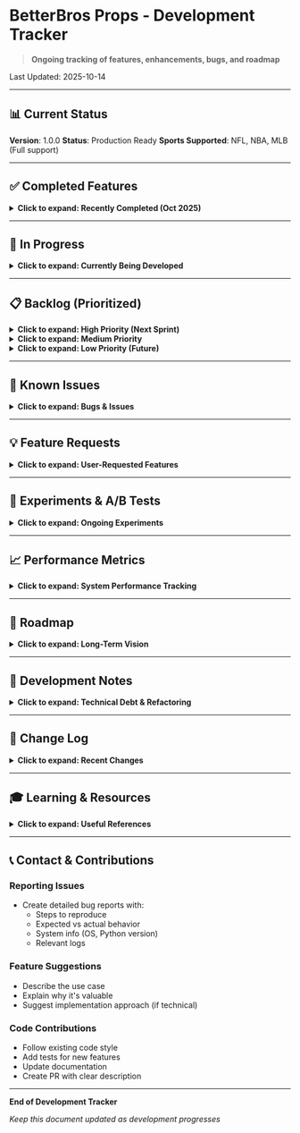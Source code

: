 # BetterBros Props - Development Tracker

> **Ongoing tracking of features, enhancements, bugs, and roadmap**

Last Updated: 2025-10-14

---

## 📊 Current Status

**Version**: 1.0.0
**Status**: Production Ready
**Sports Supported**: NFL, NBA, MLB (Full support)

---

## ✅ Completed Features

<details>
<summary><strong>Click to expand: Recently Completed (Oct 2025)</strong></summary>

### Multi-Sport Integration (Oct 13-14, 2025)
- ✅ Sport configuration system (`src/ingest/sport_config.py`)
- ✅ The Odds API multi-sport support
- ✅ SportsGameOdds API integration
- ✅ NFL mock data generator (100 props)
- ✅ NBA mock data generator (75 props, 15 players)
- ✅ MLB mock data generator (55 props, 15 players)
- ✅ Sport-aware feature engineering
- ✅ Position handling for all sports
- ✅ Weather impact logic (NFL/MLB/NBA specific)
- ✅ Sport-specific usage guides

### Core Infrastructure (Oct 11-12, 2025)
- ✅ Streamlit UI with multi-tab interface
- ✅ Gradient boosting model (XGBoost/LightGBM)
- ✅ Bayesian hierarchical model
- ✅ Copula correlation analysis
- ✅ Kelly criterion optimization
- ✅ Backtesting engine
- ✅ Snapshot management
- ✅ Export system (CSV)
- ✅ API key management
- ✅ User preferences system

</details>

---

## 🚧 In Progress

<details>
<summary><strong>Click to expand: Currently Being Developed</strong></summary>

### Nothing Currently In Progress
All planned Phase 1 features are complete.

*Update this section when new work begins*

</details>

---

## 📋 Backlog (Prioritized)

<details>
<summary><strong>Click to expand: High Priority (Next Sprint)</strong></summary>

### Real-Time Data Integration

#### 1. NBA Injury Data Sources
**Priority**: High
**Effort**: Medium
**Description**: Integrate real-time NBA injury APIs
**Current State**: Using generic mock injuries
**Target APIs**:
- NBA Official Injury Report API
- Sports Reference API
- RotoWire API

**Acceptance Criteria**:
- Real-time injury status (Out, Doubtful, Questionable, Probable)
- Update frequency: Every 30 minutes
- Integration with feature pipeline

---

#### 2. MLB Injury Data Sources
**Priority**: High
**Effort**: Medium
**Description**: Integrate real-time MLB injury APIs
**Current State**: Using generic mock injuries
**Target APIs**:
- MLB Official Injury Report
- Sports Reference
- RotoWire

**Acceptance Criteria**:
- Real-time injury status
- Pitcher availability tracking
- Lineup change detection

---

#### 3. Enhanced Weather Provider
**Priority**: Medium
**Effort**: Low
**Description**: Integrate live weather APIs for MLB ballparks
**Current State**: Sport-aware mock weather implemented
**Target APIs**:
- OpenWeather API
- Weather Underground
- National Weather Service

**Acceptance Criteria**:
- Real-time weather for MLB ballparks
- Wind direction and speed
- Temperature and humidity
- Precipitation probability

</details>

<details>
<summary><strong>Click to expand: Medium Priority</strong></summary>

### Live Odds Tracking

#### 4. Real-Time Odds Updates
**Priority**: Medium
**Effort**: High
**Description**: Track odds changes in real-time
**Benefits**:
- Identify line movement
- Detect sharp action
- Alert on value opportunities

**Technical Approach**:
- WebSocket connection to odds provider
- Store odds history in database
- Calculate line movement velocity

---

#### 5. Line Movement Alerts
**Priority**: Medium
**Effort**: Low
**Description**: Notify when lines move significantly
**Features**:
- Configurable threshold (e.g., 5 points)
- Email/push notifications
- Historical movement visualization

---

### Mobile Optimization

#### 6. Responsive UI Redesign
**Priority**: Medium
**Effort**: High
**Description**: Make Streamlit app mobile-friendly
**Current Issue**: Desktop-only layout
**Target**:
- Mobile-first design
- Touch-optimized controls
- Simplified navigation

---

### Advanced Analytics

#### 7. Vine Copulas
**Priority**: Low
**Effort**: High
**Description**: Implement vine copulas for complex dependencies
**Benefits**:
- More accurate correlation modeling
- Better capture tail dependencies
- Improved slip diversification

**Technical**: Use `pyvinecopulib` library

---

#### 8. Model Ensemble Weights
**Priority**: Low
**Effort**: Medium
**Description**: Dynamic weighting of GBM vs Bayesian
**Current**: Fixed 60/40 split
**Target**: Adaptive weights based on recent performance

</details>

<details>
<summary><strong>Click to expand: Low Priority (Future)</strong></summary>

### Community Features

#### 9. Community Sharing Platform
**Priority**: Low
**Effort**: Very High
**Description**: Platform for users to share analyses
**Features**:
- Public/private sharing
- Leaderboards
- Follow successful analysts
- Discussion threads

---

#### 10. Push Notifications
**Priority**: Low
**Effort**: Medium
**Description**: Mobile push notifications
**Triggers**:
- High-value props detected
- Line movements
- Injury news
- Model drift alerts

</details>

---

## 🐛 Known Issues

<details>
<summary><strong>Click to expand: Bugs & Issues</strong></summary>

### High Priority Bugs
*None currently identified*

### Medium Priority Bugs
*None currently identified*

### Low Priority Issues

#### 1. Streamlit Caching Warnings
**Impact**: Low (cosmetic)
**Description**: Occasional cache warnings in Streamlit console
**Workaround**: Refresh page
**Fix**: Update cache decorators

---

#### 2. Large Parquet Files
**Impact**: Low (disk space)
**Description**: Cache files grow over time
**Workaround**: Manual cleanup
**Fix**: Implement auto-cleanup after 7 days

</details>

---

## 💡 Feature Requests

<details>
<summary><strong>Click to expand: User-Requested Features</strong></summary>

*Add feature requests from users here*

### Template
**Feature**: [Name]
**Requested By**: [User/Source]
**Date**: [YYYY-MM-DD]
**Priority**: [High/Medium/Low]
**Description**: [What they want]
**Rationale**: [Why it's valuable]
**Status**: [Under Review / Accepted / Declined / Implemented]

</details>

---

## 🔬 Experiments & A/B Tests

<details>
<summary><strong>Click to expand: Ongoing Experiments</strong></summary>

*Track experimental features and their outcomes*

### Template
**Experiment**: [Name]
**Started**: [YYYY-MM-DD]
**Duration**: [X weeks]
**Hypothesis**: [What we're testing]
**Metrics**: [What we're measuring]
**Results**: [Outcome]
**Decision**: [Keep / Discard / Modify]

</details>

---

## 📈 Performance Metrics

<details>
<summary><strong>Click to expand: System Performance Tracking</strong></summary>

### Current Benchmarks (as of Oct 14, 2025)

**Model Performance**:
- GBM Training Time: ~2 minutes (on 1000 props)
- Bayesian Inference: ~5 minutes (1000 props)
- Prediction Time: <1 second (100 props)

**API Performance**:
- The Odds API Response Time: ~500ms
- Props Fetch (Full Week): ~10 seconds

**UI Performance**:
- App Load Time: ~3 seconds
- Props Table Render: ~500ms (100 rows)
- Correlation Heatmap: ~2 seconds

**Target Improvements**:
- [ ] Reduce Bayesian inference to <3 minutes
- [ ] Cache API responses for 15 minutes
- [ ] Optimize correlation calculations

</details>

---

## 🎯 Roadmap

<details>
<summary><strong>Click to expand: Long-Term Vision</strong></summary>

### Phase 1: Foundation (COMPLETE ✅)
- Multi-sport support (NFL, NBA, MLB)
- Core ML models (GBM + Bayesian)
- Correlation analysis
- Kelly optimization
- Streamlit UI
- Mock data for all sports

### Phase 2: Real-Time Data (Q4 2025)
- Live injury data (NBA, MLB)
- Enhanced weather integration
- Real-time odds tracking
- Line movement alerts

### Phase 3: Advanced Analytics (Q1 2026)
- Vine copulas
- Dynamic model ensembles
- Advanced backtesting
- Strategy comparison tools

### Phase 4: Mobile & Community (Q2 2026)
- Mobile-optimized UI
- Push notifications
- Community sharing platform
- Leaderboards

### Phase 5: Enterprise Features (Q3 2026)
- Multi-user support
- Team collaboration
- Advanced permissions
- API access for third-party integrations

</details>

---

## 📝 Development Notes

<details>
<summary><strong>Click to expand: Technical Debt & Refactoring</strong></summary>

### Code Quality Issues

#### Moderate Technical Debt
1. **Streamlit State Management**: Some components use session_state inconsistently
   - **Impact**: Medium
   - **Effort to Fix**: Low
   - **Priority**: Medium

2. **Test Coverage**: Core modules well-tested, but some edge cases missing
   - **Current Coverage**: ~75%
   - **Target**: 85%+
   - **Priority**: Medium

3. **Type Hints**: Not all functions have complete type annotations
   - **Impact**: Low (IDE hints)
   - **Priority**: Low

### Refactoring Candidates

1. **Feature Pipeline**: Could be split into smaller, more modular functions
2. **Optimization Logic**: Extract constraints into separate validator class
3. **API Clients**: Share more common code between OddsAPI and SportsGameOdds

</details>

---

## 🔄 Change Log

<details>
<summary><strong>Click to expand: Recent Changes</strong></summary>

### Version 1.0.0 (Oct 14, 2025)
- ✅ Multi-sport support (NFL, NBA, MLB)
- ✅ Mock data generators for all sports
- ✅ Sport-aware feature engineering
- ✅ Comprehensive documentation
- ✅ Production-ready cleanup

### Version 0.9.0 (Oct 13, 2025)
- ✅ SportsGameOdds API integration
- ✅ Sport configuration system
- ✅ Multi-sport UI selector

### Version 0.8.0 (Oct 12, 2025)
- ✅ Streamlit UI redesign
- ✅ Correlation inspector
- ✅ What-if sandbox
- ✅ Calibration monitor

### Version 0.7.0 (Oct 11, 2025)
- ✅ Initial release
- ✅ NFL support only
- ✅ Core ML models
- ✅ Basic UI

</details>

---

## 🎓 Learning & Resources

<details>
<summary><strong>Click to expand: Useful References</strong></summary>

### Documentation
- **Main README**: `README.md`
- **Master Guide**: `MASTER_GUIDE.md`
- **NFL Guide**: `docs/GUIDE_NFL.md`
- **NBA Guide**: `docs/GUIDE_NBA.md`
- **MLB Guide**: `docs/GUIDE_MLB.md`
- **API Docs**: `docs/api/README.md`

### External Resources
- **The Odds API Docs**: https://the-odds-api.com/docs
- **Kelly Criterion**: https://en.wikipedia.org/wiki/Kelly_criterion
- **Copulas**: https://en.wikipedia.org/wiki/Copula_(probability_theory)
- **XGBoost Docs**: https://xgboost.readthedocs.io/

### Academic Papers
- "Kelly Criterion for Multi-Asset Portfolios" (MacLean et al.)
- "Copula-Based Correlation Models" (Embrechts et al.)
- "Bayesian Hierarchical Models for Sports Analytics" (Various)

</details>

---

## 📞 Contact & Contributions

### Reporting Issues
- Create detailed bug reports with:
  - Steps to reproduce
  - Expected vs actual behavior
  - System info (OS, Python version)
  - Relevant logs

### Feature Suggestions
- Describe the use case
- Explain why it's valuable
- Suggest implementation approach (if technical)

### Code Contributions
- Follow existing code style
- Add tests for new features
- Update documentation
- Create PR with clear description

---

**End of Development Tracker**

*Keep this document updated as development progresses*
